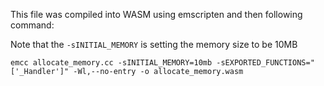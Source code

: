 This file was compiled into WASM using emscripten and then following command:

Note that the `-sINITIAL_MEMORY` is setting the memory size to be 10MB

`emcc allocate_memory.cc -sINITIAL_MEMORY=10mb -sEXPORTED_FUNCTIONS="['_Handler']" -Wl,--no-entry -o allocate_memory.wasm`
